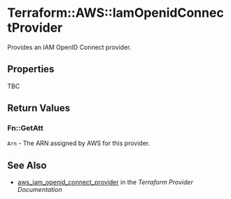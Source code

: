 # Terraform::AWS::IamOpenidConnectProvider

Provides an IAM OpenID Connect provider.

## Properties

TBC

## Return Values

### Fn::GetAtt

`Arn` - The ARN assigned by AWS for this provider.

## See Also

* [aws_iam_openid_connect_provider](https://www.terraform.io/docs/providers/aws/r/iam_openid_connect_provider.html) in the _Terraform Provider Documentation_
